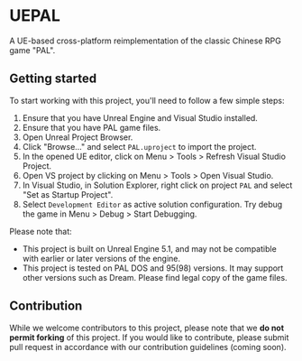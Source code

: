 # UEPAL
A UE-based cross-platform reimplementation of the classic Chinese RPG game "PAL".

## Getting started
To start working with this project, you'll need to follow a few simple steps:
1. Ensure that you have Unreal Engine and Visual Studio installed.
2. Ensure that you have PAL game files.
3. Open Unreal Project Browser.
4. Click "Browse..." and select `PAL.uproject` to import the project.
5. In the opened UE editor, click on Menu > Tools > Refresh Visual Studio Project.
6. Open VS project by clicking on Menu > Tools > Open Visual Studio.
7. In Visual Studio, in Solution Explorer, right click on project `PAL` and select "Set as Startup Project".
8. Select `Development Editor` as active solution configuration. Try debug the game in Menu > Debug > Start Debugging.

Please note that:
- This project is built on Unreal Engine 5.1, and may not be compatible with earlier or later versions of the engine.
- This project is tested on PAL DOS and 95(98) versions. It may support other versions such as Dream. Please find legal copy of the game files. 

## Contribution
While we welcome contributors to this project, please note that we **do not permit forking** of this project. If you would like to contribute, please submit pull request in accordance with our contribution guidelines (coming soon).
